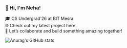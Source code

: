 ### 👋 Hi, I'm Neha!

🎓 CS Undergrad'26 at BIT Mesra<br/>
🌐 Check out my latest project here. <br/>
🚀 Let’s collaborate and build something amazing together!<br/>

![Anurag's GitHub stats](https://github-readme-stats.vercel.app/api?username=Neha-611&show_icons=true&theme=radical&hide=contribs)





